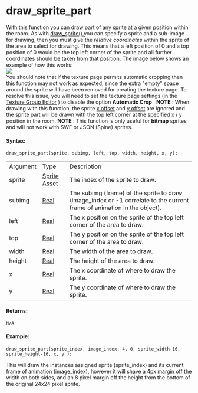 # draw_sprite_part

With this function you can draw part of any sprite at a given position
within the room. As with [ draw_sprite() ](draw_sprite) you can
specify a sprite and a sub-image for drawing, then you must give the
*relative coordinates* within the sprite of the area to select for
drawing. This means that a left position of 0 and a top position of 0
would be the top left corner of the sprite and all further coordinates
should be taken from that position. The image below shows an example of
how this works:  
![](https://gms.magecorn.com/Manual/assets/Images/Scripting_Reference/GML/Reference/Drawing/spr_part.png)  
You should note that if the texture page permits automatic cropping then
this function may not work as expected, since the extra "empty" space
around the sprite will have been removed for creating the texture page.
To resolve this issue, you will need to set the texture page settings
(in the [Texture Group Editor](../../../../Settings/Texture_Groups)
) to disable the option **Automatic Crop** . **NOTE** : When drawing
with this function, the sprite [x
offset](../../Asset_Management/Sprites/Sprite_Instance_Variables/sprite_xoffset)
and [y
offset](../../Asset_Management/Sprites/Sprite_Instance_Variables/sprite_yoffset)
are ignored and the sprite part will be drawn with the top left corner
at the specified x / y position in the room. **NOTE** : This function is
only useful for **bitmap** sprites and will not work with SWF or JSON
(Spine) sprites.

#### Syntax:

``` gml
draw_sprite_part(sprite, subimg, left, top, width, height, x, y);
```

|          |                                                                         |                                                                                                                         |
|----------|-------------------------------------------------------------------------|-------------------------------------------------------------------------------------------------------------------------|
| Argument | Type                                                                    | Description                                                                                                             |
| sprite   |  [Sprite Asset](../../../../../The_Asset_Editors/Sprites)           | The index of the sprite to draw.                                                                                        |
| subimg   |  [Real](../../../../../GameMaker_Language/GML_Overview/Data_Types)  | The subimg (frame) of the sprite to draw (image_index or -1 correlate to the current frame of animation in the object). |
| left     |  [Real](../../../../../GameMaker_Language/GML_Overview/Data_Types)  | The x position on the sprite of the top left corner of the area to draw.                                                |
| top      |  [Real](../../../../../GameMaker_Language/GML_Overview/Data_Types)  | The y position on the sprite of the top left corner of the area to draw.                                                |
| width    |  [Real](../../../../../GameMaker_Language/GML_Overview/Data_Types)  | The width of the area to draw.                                                                                          |
| height   |  [Real](../../../../../GameMaker_Language/GML_Overview/Data_Types)  | The height of the area to draw.                                                                                         |
| x        |  [Real](../../../../../GameMaker_Language/GML_Overview/Data_Types)  | The x coordinate of where to draw the sprite.                                                                           |
| y        |  [Real](../../../../../GameMaker_Language/GML_Overview/Data_Types)  | The y coordinate of where to draw the sprite.                                                                           |

#### Returns:

``` gml
N/A
```

#### Example:

``` gml
draw_sprite_part(sprite_index, image_index, 4, 0, sprite_width-16, sprite_height-16, x, y );
```

This will draw the instances assigned sprite (sprite_index) and its
current frame of animation (image_index), however it will shave a 4px
margin off the width on both sides, and an 8 pixel margin off the height
from the bottom of the original 24x24 pixel sprite.
